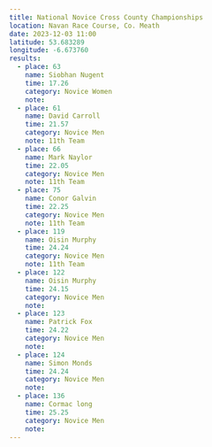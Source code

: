 ```yaml
---
title: National Novice Cross County Championships
location: Navan Race Course, Co. Meath
date: 2023-12-03 11:00
latitude: 53.683289
longitude: -6.673760
results: 
  - place: 63
    name: Siobhan Nugent
    time: 17.26
    category: Novice Women
    note: 
  - place: 61
    name: David Carroll
    time: 21.57
    category: Novice Men
    note: 11th Team
  - place: 66
    name: Mark Naylor
    time: 22.05
    category: Novice Men
    note: 11th Team
  - place: 75
    name: Conor Galvin
    time: 22.25
    category: Novice Men
    note: 11th Team
  - place: 119
    name: Oisin Murphy
    time: 24.24
    category: Novice Men
    note: 11th Team
  - place: 122
    name: Oisin Murphy
    time: 24.15
    category: Novice Men
    note: 
  - place: 123
    name: Patrick Fox
    time: 24.22
    category: Novice Men
    note: 
  - place: 124
    name: Simon Monds
    time: 24.24
    category: Novice Men
    note:  
  - place: 136
    name: Cormac long
    time: 25.25
    category: Novice Men
    note: 
---
```

